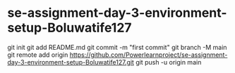 # se-assignment-day-3-environment-setup-Boluwatife127
git init
git add README.md
git commit -m "first commit"
git branch -M main
git remote add origin https://github.com/Powerlearnproject/se-assignment-day-3-environment-setup-Boluwatife127.git
git push -u origin main
